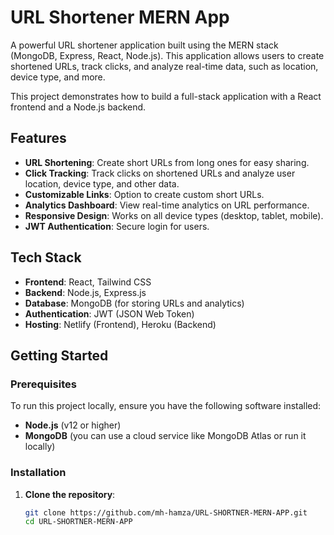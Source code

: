 # URL Shortener MERN App

A powerful URL shortener application built using the MERN stack (MongoDB, Express, React, Node.js). This application allows users to create shortened URLs, track clicks, and analyze real-time data, such as location, device type, and more. 

This project demonstrates how to build a full-stack application with a React frontend and a Node.js backend.

## Features

- **URL Shortening**: Create short URLs from long ones for easy sharing.
- **Click Tracking**: Track clicks on shortened URLs and analyze user location, device type, and other data.
- **Customizable Links**: Option to create custom short URLs.
- **Analytics Dashboard**: View real-time analytics on URL performance.
- **Responsive Design**: Works on all device types (desktop, tablet, mobile).
- **JWT Authentication**: Secure login for users.

## Tech Stack

- **Frontend**: React, Tailwind CSS
- **Backend**: Node.js, Express.js
- **Database**: MongoDB (for storing URLs and analytics)
- **Authentication**: JWT (JSON Web Token)
- **Hosting**: Netlify (Frontend), Heroku (Backend)

## Getting Started

### Prerequisites

To run this project locally, ensure you have the following software installed:

- **Node.js** (v12 or higher)
- **MongoDB** (you can use a cloud service like MongoDB Atlas or run it locally)

### Installation

1. **Clone the repository**:

   ```bash
   git clone https://github.com/mh-hamza/URL-SHORTNER-MERN-APP.git
   cd URL-SHORTNER-MERN-APP
